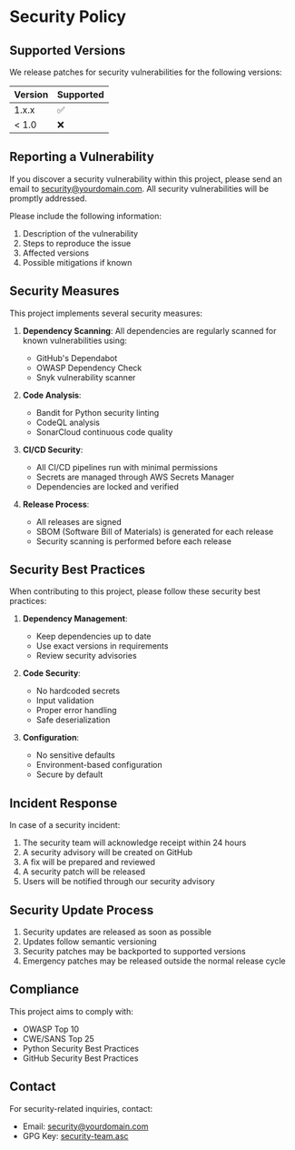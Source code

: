 # Security Policy

## Supported Versions

We release patches for security vulnerabilities for the following versions:

| Version | Supported          |
| ------- | ------------------ |
| 1.x.x   | :white_check_mark: |
| \< 1.0   | :x:                |

## Reporting a Vulnerability

If you discover a security vulnerability within this project, please send an email to security@yourdomain.com. All security vulnerabilities will be promptly addressed.

Please include the following information:

1. Description of the vulnerability
1. Steps to reproduce the issue
1. Affected versions
1. Possible mitigations if known

## Security Measures

This project implements several security measures:

1. **Dependency Scanning**: All dependencies are regularly scanned for known vulnerabilities using:

   - GitHub's Dependabot
   - OWASP Dependency Check
   - Snyk vulnerability scanner

1. **Code Analysis**:

   - Bandit for Python security linting
   - CodeQL analysis
   - SonarCloud continuous code quality

1. **CI/CD Security**:

   - All CI/CD pipelines run with minimal permissions
   - Secrets are managed through AWS Secrets Manager
   - Dependencies are locked and verified

1. **Release Process**:

   - All releases are signed
   - SBOM (Software Bill of Materials) is generated for each release
   - Security scanning is performed before each release

## Security Best Practices

When contributing to this project, please follow these security best practices:

1. **Dependency Management**:

   - Keep dependencies up to date
   - Use exact versions in requirements
   - Review security advisories

1. **Code Security**:

   - No hardcoded secrets
   - Input validation
   - Proper error handling
   - Safe deserialization

1. **Configuration**:

   - No sensitive defaults
   - Environment-based configuration
   - Secure by default

## Incident Response

In case of a security incident:

1. The security team will acknowledge receipt within 24 hours
1. A security advisory will be created on GitHub
1. A fix will be prepared and reviewed
1. A security patch will be released
1. Users will be notified through our security advisory

## Security Update Process

1. Security updates are released as soon as possible
1. Updates follow semantic versioning
1. Security patches may be backported to supported versions
1. Emergency patches may be released outside the normal release cycle

## Compliance

This project aims to comply with:

- OWASP Top 10
- CWE/SANS Top 25
- Python Security Best Practices
- GitHub Security Best Practices

## Contact

For security-related inquiries, contact:

- Email: security@yourdomain.com
- GPG Key: [security-team.asc](./security-team.asc)
